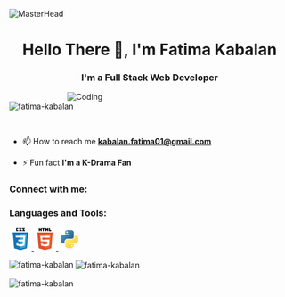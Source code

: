![MasterHead](https://nebigdatahub.org/wp-content/uploads/2019/11/7T9364v.gif)
<h1 align="center">Hello There 👋, I'm Fatima Kabalan</h1>
<h3 align="center">I'm a Full Stack Web Developer</h3>
<img align="right" alt="Coding" width="400" src="https://mir-s3-cdn-cf.behance.net/project_modules/disp/c9d0d626314115.563540af71bc6.gif">


<p align="left"> <img src="https://komarev.com/ghpvc/?username=fatima-kabalan&label=Profile%20views&color=0e75b6&style=flat" alt="fatima-kabalan" /> </p>

<p align="left"> <a href="https://twitter.com/" target="blank"><img src="https://img.shields.io/twitter/follow/?logo=twitter&style=for-the-badge" alt="" /></a> </p>

- 📫 How to reach me **kabalan.fatima01@gmail.com**

- ⚡ Fun fact **I'm a K-Drama Fan**

<h3 align="left">Connect with me:</h3>
<p align="left">
</p>

<h3 align="left">Languages and Tools:</h3>
<p align="left"> <a href="https://www.w3schools.com/css/" target="_blank" rel="noreferrer"> <img src="https://raw.githubusercontent.com/devicons/devicon/master/icons/css3/css3-original-wordmark.svg" alt="css3" width="40" height="40"/> </a> <a href="https://www.w3.org/html/" target="_blank" rel="noreferrer"> <img src="https://raw.githubusercontent.com/devicons/devicon/master/icons/html5/html5-original-wordmark.svg" alt="html5" width="40" height="40"/> </a> <a href="https://www.python.org" target="_blank" rel="noreferrer"> <img src="https://raw.githubusercontent.com/devicons/devicon/master/icons/python/python-original.svg" alt="python" width="40" height="40"/> </a> </p>

<p><img align="left" src="https://github-readme-stats.vercel.app/api/top-langs?username=fatima-kabalan&show_icons=true&locale=en&layout=compact" alt="fatima-kabalan" /></p>

<p>&nbsp;<img align="center" src="https://github-readme-stats.vercel.app/api?username=fatima-kabalan&show_icons=true&locale=en" alt="fatima-kabalan" /></p>

<p><img align="center" src="https://github-readme-streak-stats.herokuapp.com/?user=fatima-kabalan&" alt="fatima-kabalan" /></p>
